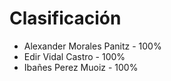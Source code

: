 # Clasificación
- Alexander Morales Panitz - 100%
- Edir Vidal Castro - 100%
- Ibañes Perez Muoiz - 100%
